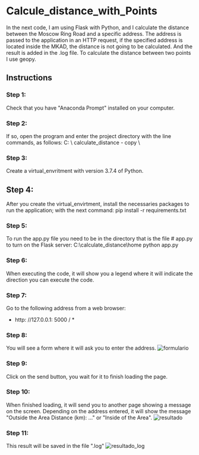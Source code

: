 # Calcule_distance_with_Points
In the next code, I am using Flask with Python, and I calculate the distance between the Moscow Ring Road and a specific address. 
 The address is passed to the application in an HTTP request, if the specified address is located inside the MKAD, the distance is not going to be calculated. And the result is added in the .log file. 
To calculate the distance between two points I use geopy.

## Instructions
### Step 1:
Check that you have "Anaconda Prompt" installed on your computer.
### Step 2:
If so, open the program and enter the project directory with the line commands, as follows:
C: \ calculate_distance - copy \
### Step 3: 
Create a virtual_envritment with version 3.7.4 of Python.
## Step 4:
After you create the virtual_envirtment, install the necessaries packages to run the application; with the next command:
pip install -r requirements.txt
### Step 5: 
To run the app.py file you need to be in the directory that is the file # app.py to turn on the Flask server:
C:\calculate_distance\home
python app.py
### Step 6:
When executing the code, it will show you a legend where it will indicate the direction you can execute the code.
### Step 7:
Go to the following address from a web browser:
* http: //127.0.0.1: 5000 / *
### Step 8: 
You will see a form where it will ask you to enter the address.
![formulario](https://user-images.githubusercontent.com/59720195/130651787-1eb1449f-a986-4fd3-813c-cd4c6a4a1ffd.png)
### Step 9: 
Click on the send button, you wait for it to finish loading the page.
### Step 10: 
When finished loading, it will send you to another page showing a message on the screen. Depending on the address entered, it will show the message "Outside the Area Distance (km): ..." or "Inside of the Area".
![resultado](https://user-images.githubusercontent.com/59720195/130651909-5b919822-41b3-4a8a-afbe-97e2b0d7cefd.png)
### Step 11: 
This result will be saved in the file ".log"
![resultado_log](https://user-images.githubusercontent.com/59720195/130651942-3422df3c-02f8-40f3-8f0e-6696e8652a42.png)

